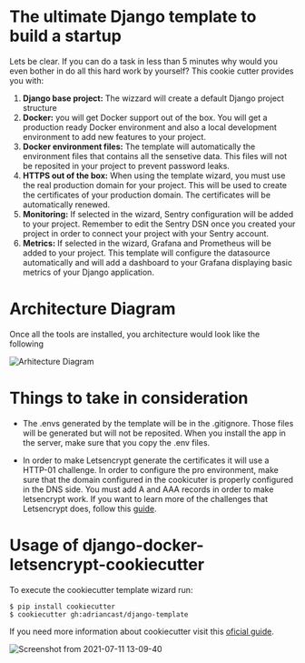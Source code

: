 # The ultimate Django template to build a startup

Lets be clear. If you can do a task in less than 5 minutes why would you even bother in do all this hard work by yourself? This cookie cutter provides you with:
1. **Django base project:** The wizzard will create a default Django project structure
2. **Docker:** you will get Docker support out of the box. You will get a production ready Docker environment and also a local development environment to add new features to your project. 
3. **Docker environment files:** The template will automatically the environment files that contains all the sensetive data. This files will not be reposited in your project to prevent password leaks.
4. **HTTPS out of the box:** When using the template wizard, you must use the real production domain for your project. This will be used to create the certificates of your production domain. The certificates will be automatically renewed.
5. **Monitoring:** If selected in the wizard, Sentry configuration will be added to your project. Remember to edit the Sentry DSN once you created your project in order to connect your project with your Sentry account.
6. **Metrics:** If selected in the wizard, Grafana and Prometheus will be added to your project. This template will configure the datasource automatically and will add a dashboard to your Grafana displaying basic metrics of your Django application.

# Architecture Diagram

Once all the tools are installed, you architecture would look like the following 

![Arhitecture Diagram](https://user-images.githubusercontent.com/23509868/137785149-5aa83029-6579-4b1c-a4e6-c2de2e27722e.jpg)

# Things to take in consideration

- The .envs generated by the template will be in the .gitignore. Those files will be generated but will not be reposited. When you install the app in the server, make sure that you copy the .env files.

- In order to make Letsencrypt generate the certificates it will use a HTTP-01 challenge. In order to configure the pro environment, make sure that the domain configured in the cookicuter is properly configured in the DNS side. You must add A and AAA records in order to make letsencrypt work. If you want to learn more of the challenges that Letsencrypt does, follow this [guide](https://letsencrypt.org/docs/challenge-types/).


# Usage of django-docker-letsencrypt-cookiecutter

To execute the cookiecutter template wizard run:
```
$ pip install cookiecutter
$ cookiecutter gh:adriancast/django-template
```
If you need more information about cookiecutter visit this [oficial guide](https://cookiecutter.readthedocs.io/en/latest/installation.html).

![Screenshot from 2021-07-11 13-09-40](https://user-images.githubusercontent.com/17761956/125192676-63377180-e249-11eb-8014-1fbecc749ecc.png)

